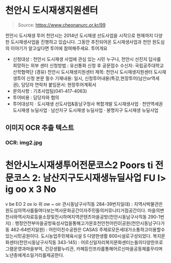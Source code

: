 # 천안시 도시재생지원센터

> Source: https://www.cheonanurc.or.kr/99

천안시 도시재생 투어
천안시는 2014년 도시재생 선도사업을 시작으로 현재까지 다양한 도시재생사업을 진행하고 있습니다.
그동안 추진되어온 도시재생사업과 천안 원도심의 이야기가 알고싶다면 투어에 참여해주세요.
투어개요
- 신청대상 : 천안시 도시재생 사업에 관심 있는 시민 누구나, 천안시 선진지 답사를 희망하는 외부 센터
신청방법 :
유선통화 신청 후 공문접수
수신자: 국립공주대학교 산학협력단
(경유) 천안시 도시재생지원센터
제목: 천안시 도시재생지원센터 도시재생투어 신청
본문 필수 기재내용: 일시, 신청투어내용(특강,현장투어(남산or역세권), 담당자 연락처
붙임문서: 현장투어계획서
- 문의사항 : 기초사업팀(041-417-4063)
- 투어비용 : 담당자와 협의
- 투어대상지
· 도시재생 선도사업&동남구청사 복합개발 도시재생사업
· 천안역세권 도시재생 뉴딜사업
· 남산지구 도시재생 뉴딜사업
· 봉명지구 도시재생 뉴딜사업

## 이미지 OCR 추출 텍스트

### OCR: img2.jpg
천안시노시재생투어전문코스2
Poors ti
전문코스 2: 남산지구도시재생뉴딜사업
FU
I>
ig
oo
x
3
No
=
v
be
EO
2
ox
io
위
ow
~
oir
관시동남구사직동 284-39번지일대) : 지역사박물관은원도심의역사를들여다보는역사문화공간이자주민들의커뮤니티거점공간이다. 마을의변천사와역사자료등을소장및전시하며지역콘텐츠마을공방(천안시동남구사직동 290-1번지) : 행정안전부마을공방육성사업을통해고가몬호천안천어린0|공원(천안시동남구다가동 462-64번지일원) : 어린이친수공원은 CASAS 주제로모든세대가소통하고이용할수있는시민공원이다.
도시농업주민체육시설 S 다양한생활 600시설로구성되었다.
복지문화센터(천안시동남구사직동 343-145) : 어르신일자리복지문화센터는들의다양한프로그램운영과마을부억, 건강생활누리관, 카페등인프라를통해어르신마을공동체를꾸리며노년층에게소일거리를제공한다.
